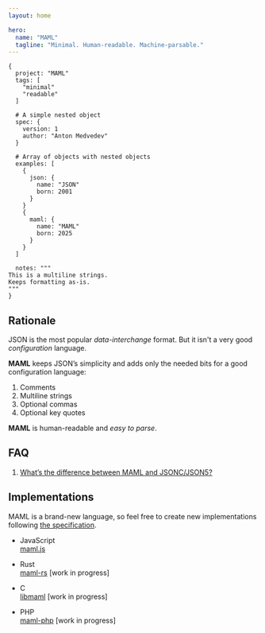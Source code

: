 ```yaml
---
layout: home

hero:
  name: "MAML"
  tagline: "Minimal. Human-readable. Machine-parsable."
---
```


```maml
{
  project: "MAML"
  tags: [
    "minimal"
    "readable"
  ]

  # A simple nested object
  spec: {
    version: 1
    author: "Anton Medvedev"
  }

  # Array of objects with nested objects
  examples: [
    {
      json: {
        name: "JSON"
        born: 2001
      }
    }
    {
      maml: {
        name: "MAML"
        born: 2025
      }
    }    
  ]

  notes: """
This is a multiline strings.
Keeps formatting as-is.
"""
}
```

## Rationale

JSON is the most popular _data-interchange_ format. But it isn't a very good _configuration_ language.

**MAML** keeps JSON’s simplicity and adds only the needed bits for a good configuration language:

1. Comments
2. Multiline strings
3. Optional commas
4. Optional key quotes

**MAML** is human-readable and _easy to parse_.

## FAQ

1. [What’s the difference between MAML and JSONC/JSON5?](https://github.com/maml-dev/maml/issues/1)


## Implementations

MAML is a brand-new language, so feel free to create new implementations following [the specification](/spec/v0.1).

- JavaScript  
  [maml.js](https://github.com/maml-dev/maml.js) <Badge type="tip" text="MAML v0.1" />

* Rust  
  [maml-rs](https://github.com/maml-dev/maml-rs) [work in progress]

* C  
  [libmaml](https://github.com/maml-dev/libmaml) [work in progress]

* PHP  
  [maml-php](https://github.com/maml-dev/maml-php) [work in progress]

